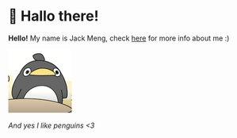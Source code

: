 <link rel="shortcut icon" type="image/x-icon" href="favicon.ico">
<h1 id="-hallo-there-">🍵 Hallo there!</h1>
<p><strong>Hello!</strong> My name is Jack Meng, check <a href="https://exoad.github.io/exoad/mds/Main.html">here</a> for more info about me :) </p>
<p><img src="860560805371838485.png" alt=""></p>
<p><em>And yes I like penguins &lt;3</em></p>
